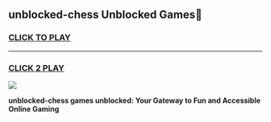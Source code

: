 
## unblocked-chess Unblocked Games👋
<h3>
<a href="https://news.freeplayer.one?title=unblocked-chess&ref=16F">CLICK TO PLAY</a></h3>
<hr>

<h3>
<a href="https://news.freeplayer.one?title=unblocked-chess&ref=16F">CLICK 2 PLAY</a>
  
</h3>

<a href="https://news.freeplayer.one?title=unblocked-chess&ref=16F/"><img src="https://clearcache.store/games.png"></a>


**unblocked-chess games unblocked: Your Gateway to Fun and Accessible Online Gaming**

